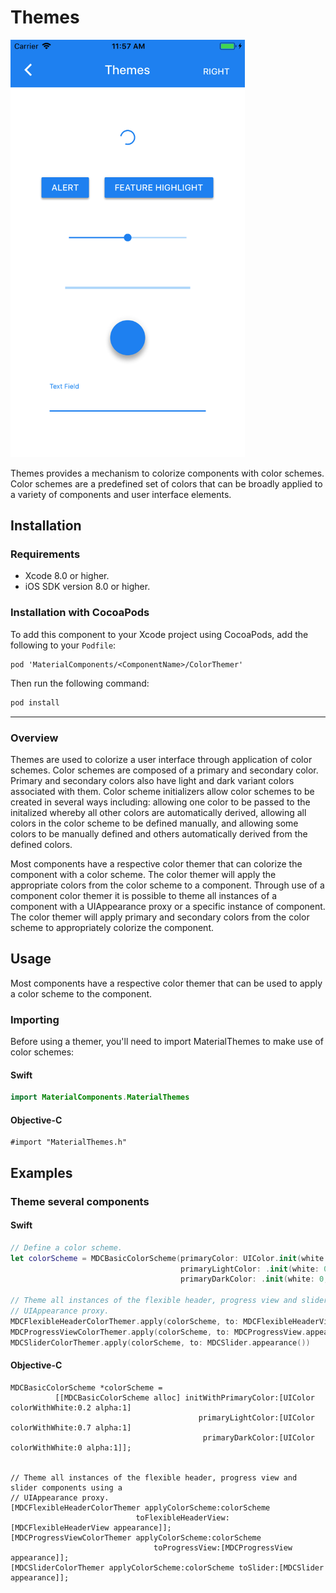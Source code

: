 <!--docs:
title: "Themes"
layout: detail
section: components
excerpt: "Themes provides a mechanism to colorize components with color schemes."
icon_id: themes
path: /catalog/themes/
api_doc_root: true
-->

# Themes

<div class="article__asset article__asset--screenshot">
  <img src="docs/assets/themes.png" alt="Themes" width="375">
</div>

Themes provides a mechanism to colorize components with color schemes. Color schemes are a predefined set of colors that can be broadly applied to a variety of components and user interface elements.

## Installation

### Requirements

- Xcode 8.0 or higher.
- iOS SDK version 8.0 or higher.

### Installation with CocoaPods

To add this component to your Xcode project using CocoaPods, add the following to your `Podfile`:

~~~
pod 'MaterialComponents/<ComponentName>/ColorThemer'
~~~

Then run the following command:

~~~ bash
pod install
~~~

- - -

### Overview

Themes are used to colorize a user interface through application of color schemes. Color schemes are composed of a primary and secondary color. Primary and secondary colors also have light and dark variant colors associated with them. Color scheme initializers allow color schemes to be created in several ways including: allowing one color to be passed to the initalized whereby all other colors are automatically derived, allowing all colors in the color scheme to be defined manually, and allowing some colors to be manually defined and others automatically derived from the defined colors.

Most components have a respective color themer that can colorize the component with a color scheme. The color themer will apply the appropriate colors from the color scheme to a component. Through use of a component color themer it is possible to theme all instances of a component with a UIAppearance proxy or a specific instance of component. The color themer will apply primary and secondary colors from the color scheme to appropriately colorize the component.

## Usage

Most components have a respective color themer that can be used to apply a color scheme to the component.

### Importing

Before using a themer, you'll need to import MaterialThemes to make use of color schemes:

<!--<div class="material-code-render" markdown="1">-->
#### Swift

``` swift
import MaterialComponents.MaterialThemes
```

#### Objective-C

``` objc
#import "MaterialThemes.h"
```
<!--</div>-->

## Examples

### Theme several components

<!--<div class="material-code-render" markdown="1">-->
#### Swift

``` swift
// Define a color scheme.
let colorScheme = MDCBasicColorScheme(primaryColor: UIColor.init(white: 0.2, alpha: 1),
                                      primaryLightColor: .init(white: 0.7, alpha: 1),
                                      primaryDarkColor: .init(white: 0, alpha: 1))

// Theme all instances of the flexible header, progress view and slider components using a
// UIAppearance proxy.
MDCFlexibleHeaderColorThemer.apply(colorScheme, to: MDCFlexibleHeaderView.appearance())
MDCProgressViewColorThemer.apply(colorScheme, to: MDCProgressView.appearance())
MDCSliderColorThemer.apply(colorScheme, to: MDCSlider.appearance())
```

#### Objective-C

``` objc
MDCBasicColorScheme *colorScheme =
          [[MDCBasicColorScheme alloc] initWithPrimaryColor:[UIColor colorWithWhite:0.2 alpha:1]
                                          primaryLightColor:[UIColor colorWithWhite:0.7 alpha:1]
                                           primaryDarkColor:[UIColor colorWithWhite:0 alpha:1]];


// Theme all instances of the flexible header, progress view and slider components using a
// UIAppearance proxy.
[MDCFlexibleHeaderColorThemer applyColorScheme:colorScheme
                            toFlexibleHeaderView:[MDCFlexibleHeaderView appearance]];
[MDCProgressViewColorThemer applyColorScheme:colorScheme
                                toProgressView:[MDCProgressView appearance]];
[MDCSliderColorThemer applyColorScheme:colorScheme toSlider:[MDCSlider appearance]];
```

<!--</div>-->


